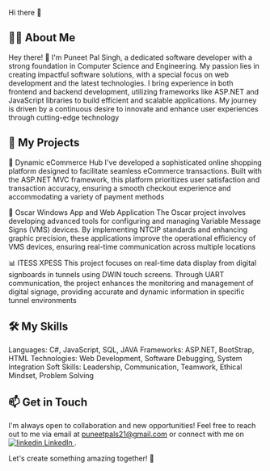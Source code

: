 Hi there 👋
## 👨‍💻 About Me
Hey there! 👋 I'm Puneet Pal Singh, a dedicated software developer with a strong foundation in Computer Science and Engineering. My passion lies in creating impactful software solutions, with a special focus on web development and the latest technologies. I bring experience in both frontend and backend development, utilizing frameworks like ASP.NET and JavaScript libraries to build efficient and scalable applications. My journey is driven by a continuous desire to innovate and enhance user experiences through cutting-edge technology

## 🚀 My Projects

🛒 Dynamic eCommerce Hub
I've developed a sophisticated online shopping platform designed to facilitate seamless eCommerce transactions. Built with the ASP.NET MVC framework, this platform prioritizes user satisfaction and transaction accuracy, ensuring a smooth checkout experience and accommodating a variety of payment methods

🚦 Oscar Windows App and Web Application
The Oscar project involves developing advanced tools for configuring and managing Variable Message Signs (VMS) devices. By implementing NTCIP standards and enhancing graphic precision, these applications improve the operational efficiency of VMS devices, ensuring real-time communication across multiple locations

📊 ITESS XPESS
This project focuses on real-time data display from digital signboards in tunnels using DWIN touch screens. Through UART communication, the project enhances the monitoring and management of digital signage, providing accurate and dynamic information in specific tunnel environments

## 🛠️ My Skills

Languages: C#, JavaScript, SQL, JAVA
Frameworks: ASP.NET, BootStrap, HTML
Technologies: Web Development, Software Debugging, System Integration
Soft Skills: Leadership, Communication, Teamwork, Ethical Mindset, Problem Solving
## 📫 Get in Touch
I'm always open to collaboration and new opportunities! Feel free to reach out to me via email at puneetpals21@gmail.com or connect with me on 
  <a href="https://www.linkedin.com/in/puneetpals/" rel="nofollow noreferrer">
    <img src="https://i.sstatic.net/gVE0j.png" alt="linkedin"> LinkedIn
  </a>.

Let's create something amazing together! 🌟

<!--
**puneetpals/puneetpals** is a ✨ _special_ ✨ repository because its `README.md` (this file) appears on your GitHub profile.

Here are some ideas to get you started:

- 🔭 I’m currently working on ...
- 🌱 I’m currently learning ...
- 👯 I’m looking to collaborate on ...
- 🤔 I’m looking for help with ...
- 💬 Ask me about ...
- 📫 How to reach me: ...
- 😄 Pronouns: ...
- ⚡ Fun fact: ...
-->
